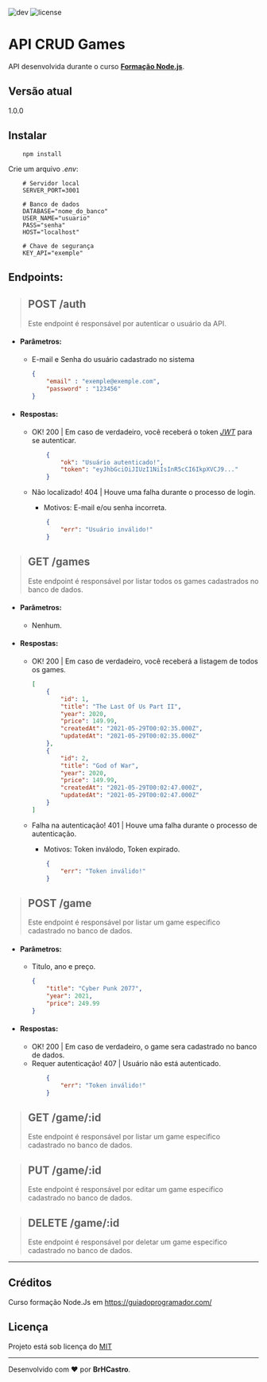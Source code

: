 ![dev](https://img.shields.io/badge/@BrHCastro-API%20--%20Rest-orange)
![license](https://img.shields.io/github/license/brhcastro/api_rest_express)

# API CRUD Games

API desenvolvida durante o curso **[Formação Node.js](https://guiadoprogramador.com/course/index/7/7#_)**.

## Versão atual
1.0.0

## Instalar
```node
    npm install
```
Crie um arquivo *.env*:
```
    # Servidor local
    SERVER_PORT=3001

    # Banco de dados
    DATABASE="nome_do_banco"
    USER_NAME="usuario"
    PASS="senha"
    HOST="localhost"

    # Chave de segurança
    KEY_API="exemple" 
```

## Endpoints:

>## POST /auth
>Este endpoint é responsável por autenticar o usuário da API.
- #### Parâmetros:
    - E-mail e Senha do usuário cadastrado no sistema

        ```json
        {
            "email" : "exemple@exemple.com",
            "password" : "123456"
        }
        ```
- #### Respostas:
    - OK! 200 | Em caso de verdadeiro, você receberá o token *[JWT](https://jwt.io/)* para se autenticar.

        ```json
            {
                "ok": "Usuário autenticado!",
                "token": "eyJhbGciOiJIUzI1NiIsInR5cCI6IkpXVCJ9..."
            }
        ```
    - Não localizado! 404 | Houve uma falha durante o processo de login.
        - Motivos: E-mail e/ou senha incorreta.

        ```json
            {
                "err": "Usuário inválido!"
            }
        ```

>## GET /games
>Este endpoint é responsável por listar todos os games cadastrados no banco de dados.
- #### Parâmetros:
    - Nenhum.
- #### Respostas:
    - OK! 200 | Em caso de verdadeiro, você receberá a listagem de todos os games.

        ```json
        [
            {
                "id": 1,
                "title": "The Last Of Us Part II",
                "year": 2020,
                "price": 149.99,
                "createdAt": "2021-05-29T00:02:35.000Z",
                "updatedAt": "2021-05-29T00:02:35.000Z"
            },
            {
                "id": 2,
                "title": "God of War",
                "year": 2020,
                "price": 149.99,
                "createdAt": "2021-05-29T00:02:47.000Z",
                "updatedAt": "2021-05-29T00:02:47.000Z"
            }
        ]
        ```
    - Falha na autenticação! 401 | Houve uma falha durante o processo de autenticação.
        - Motivos: Token inválodo, Token expirado.
        ```json
            {
                "err": "Token inválido!"
            }
        ```

>## POST /game
>Este endpoint é responsável por listar um game especifico cadastrado no banco de dados.
- #### Parâmetros:
    - Titulo, ano e preço.

        ```json
        {
            "title": "Cyber Punk 2077",
            "year": 2021,
            "price": 249.99
        }
        ```
- #### Respostas:
    - OK! 200 | Em caso de verdadeiro, o game sera cadastrado no banco de dados.
    - Requer autenticação! 407 | Usuário não está autenticado.
        ```json
            {
                "err": "Token inválido!"
            }
        ```
>## GET /game/:id
>Este endpoint é responsável por listar um game especifico cadastrado no banco de dados.

>## PUT /game/:id
>Este endpoint é responsável por editar um game especifico cadastrado no banco de dados.

>## DELETE /game/:id
>Este endpoint é responsável por deletar um game especifico cadastrado no banco de dados.
---

## Créditos
Curso formação Node.Js em https://guiadoprogramador.com/

## Licença
Projeto está sob licença do [MIT](https://opensource.org/licenses/mit-license.php)

---

Desenvolvido com :heart: por **BrHCastro**.
